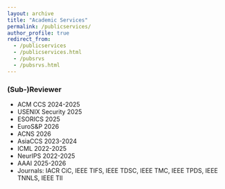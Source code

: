 ```yaml
---
layout: archive
title: "Academic Services"
permalink: /publicservices/
author_profile: true
redirect_from: 
  - /publicservices
  - /publicservices.html
  - /pubsrvs
  - /pubsrvs.html
---
```


### (Sub-)Reviewer
+ ACM CCS 2024-2025
+ USENIX Security 2025
+ ESORICS 2025
+ EuroS&P 2026
+ ACNS 2026
+ AsiaCCS 2023-2024
+ ICML 2022-2025
+ NeurIPS 2022-2025
+ AAAI 2025-2026
+ Journals: IACR CiC, IEEE TIFS, IEEE TDSC, IEEE TMC, IEEE TPDS, IEEE TNNLS, IEEE TII


